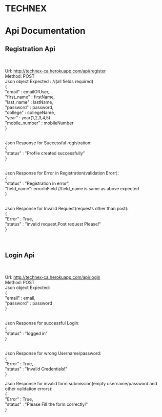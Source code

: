 # TECHNEX

# Api Documentation
## Registration Api
<br> <br>
Url: http://technex-ca.herokuapp.com/api/register
<br>
Method: POST
<br>
Json object Expected : 			//(all fields required)<br>
								{<br>
									"email" : emailOfUser,<br>
									"first_name" : firstName,<br>
									"last_name" : lastName,<br>
									"password" : password,<br>
									"college" : collegeName,<br>
									"year" : year(1,2,3,4,5)<br>
									"mobile_number" : mobileNumber<br>
								 }<br><br>

Json Response for Successful registration:<br>
								{<br>
								 	"status" : "Profile created successfully"<br>
								}<br><br>

Json Response for Error in Registration(validation Erorr):<br>
								{<br>
									"status" : "Registration in error",<br>
									"field_name": errorInField //field_name is same as above expected<br>
								}<br><br>

Json Response for Invalid Request(requests other than post):<br>
								{<br>
									"Error" : True,<br>
									"status" : "invalid request,Post request Please!"<br>
								}<br><br><br>

## Login Api
<br><br>
Url: http://technex-ca.herokuapp.com/api/login
<br>
Method: POST
<br>
Json object Expected:<br>			{<br>
									"email" : email,<br>
									"password" : password<br>
								}<br><br>

Json Response for successful Login: <br>
								{<br>
									"status" : "logged in"<br>
								}<br><br>

Json Response for wrong Username/password:<br>
								{<br>
									"Error" : True,<br>
									"status" : "Invalid Credentials!"<br>
								}<br>

Json Response for invalid form submission(empty username/password and other validation errors):<br>
								{<br>
									"Error" : True,<br>
									"status" : "Please Fill the form correctly!"<br>
								}<br><br><br>					
